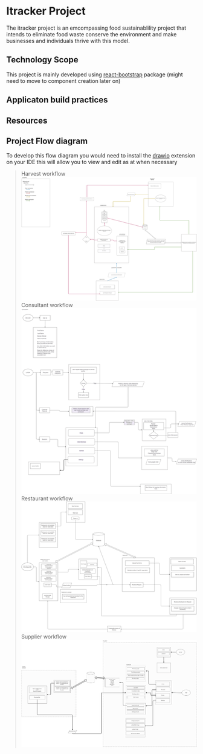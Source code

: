 # Itracker Project

The itracker project is an emcompassing food sustainablility project that intends to eliminate food waste conserve the environment and make businesses and individuals thrive with this model.

## Technology Scope

This project is mainly developed using [react-bootstrap](https://react-bootstrap.github.io/getting-started/introduction) package (might need to move to component creation later on)

## Applicaton build practices

## Resources

## Project Flow diagram

To develop this flow diagram you would need to install the [drawio](https://marketplace.visualstudio.com/items?itemName=hediet.vscode-drawio) extension on your IDE
this will allow you to view and edit as at when necessary

> Harvest workflow
> ![drawio diagram for workflow](./workflow_farmer_harvest.png)
> Consultant workflow
> ![drawio diagram for workflow](./workflow_consultant.png)
> Restaurant workflow
> ![drawio diagram for workflow](./workflow_restaurant.png)
> Supplier workflow
> ![drawio diagram for workflow](./workflow_supplier.png)
